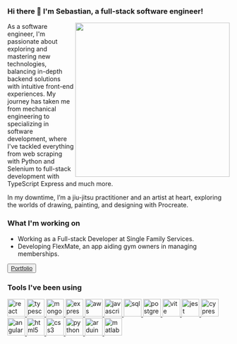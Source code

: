 ### Hi there 👋 I'm Sebastian, a full-stack software engineer!

<img align="right" src="https://github.com/sebastian-arteaga-ronga/assets/desk-animation.gif" height=350>

As a software engineer, I'm passionate about exploring and mastering new technologies, balancing in-depth backend solutions with intuitive front-end experiences. My journey has taken me from mechanical engineering to specializing in software development, where I've tackled everything from web scraping with Python and Selenium to full-stack development with TypeScript Express and much more.

In my downtime, I’m a jiu-jitsu practitioner and an artist at heart, exploring the worlds of drawing, painting, and designing with Procreate.

### What I'm working on

- Working as a Full-stack Developer at Single Family Services.
- Developing FlexMate, an app aiding gym owners in managing memberships.

<button>
  <a href="https://portfolio-blush-two-52.vercel.app/" target="_blank">
    Portfolio
  </a>
</button>
    
### Tools I've been using

<p align="left"> 
  <a href="https://reactjs.org/" target="_blank"> <img src="https://icongr.am/devicon/react-original.svg?size=128&color=currentColor" alt="react" width="40" height="40"/> </a>
  <a href="https://www.typescriptlang.org/" target="_blank"> <img src="https://icongr.am/devicon/typescript-original.svg?size=128&color=currentColor" alt="typescript" width="40" height="40"/> </a> 
  <a href="https://www.mongodb.com/" target="_blank"> <img src="https://icongr.am/devicon/mongodb-original.svg?size=128&color=currentColor" alt="mongodb" width="40" height="40"/> </a> 
  <a href="https://expressjs.com/" target="_blank"> <img src="https://icongr.am/devicon/express-original-wordmark.svg?size=128&color=currentColor" alt="express" width="40" height="40"/> </a> 
  <a href="https://aws.amazon.com" target="_blank"> <img src="https://icongr.am/devicon/amazonwebservices-original-wordmark.svg?size=128&color=currentColor" alt="aws" width="40" height="40"/> </a> 
  <a href="https://developer.mozilla.org/en-US/docs/Web/JavaScript" target="_blank"> <img src="https://icongr.am/devicon/javascript-original.svg?size=128&color=currentColor" alt="javascript" width="40" height="40"/> </a>
<a href="https://www.w3schools.com/sql/" target="_blank"> <img src="https://icongr.am/fontawesome/database.svg?size=128&color=currentColor" alt="sql" width="40" height="40"/> </a>
<a href="https://www.postgresql.org" target="_blank"> <img src="https://icongr.am/devicon/postgresql-original.svg?size=128&color=currentColor" alt="postgresql" width="40" height="40"/> </a>
<a href="https://vitejs.dev/" target="_blank"> <img src="https://vitejs.dev/logo.svg" alt="vite" width="40" height="40"/> </a>
<a href="https://jestjs.io/" target="_blank"> <img src="https://jestjs.io/img/jest.png" alt="jest" width="40" height="40"/> </a>
<a href="https://www.cypress.io/" target="_blank"> <img src="https://docs.cypress.io/img/logo/cypress-logo-circle-dark.png" alt="cypress" width="40" height="40"/> </a>
<a href="https://angular.io" target="_blank"> <img src="https://icongr.am/devicon/angularjs-original.svg?size=128&color=currentColor" alt="angularjs" width="40" height="40"/> </a>
<a href="https://developer.mozilla.org/en-US/docs/Web/HTML" target="_blank"> <img src="https://icongr.am/devicon/html5-original.svg?size=128&color=currentColor" alt="html5" width="40" height="40"/> </a>
<a href="https://developer.mozilla.org/en-US/docs/Web/CSS" target="_blank"> <img src="https://icongr.am/devicon/css3-original.svg?size=128&color=currentColor" alt="css3" width="40" height="40"/> </a>
<a href="https://www.python.org/" target="_blank"> <img src="https://icongr.am/devicon/python-original.svg?size=128&color=currentColor" alt="python" width="40" height="40"/> </a>
<a href="https://www.arduino.cc/" target="_blank"> <img src="https://upload.wikimedia.org/wikipedia/commons/7/73/Arduino_IDE_logo.svg" alt="arduino" width="40" height="40"/> </a>
<a href="https://www.mathworks.com/products/matlab.html" target="_blank"> <img src="https://www.mathworks.com/matlabcentral/images/matlab-file-exchange.svg" alt="matlab" width="40" height="40"/> </a>
</p>
